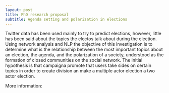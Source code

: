 ```yaml
---
layout: post
title: PhD research proposal
subtitle: Agenda setting and polarization in elections
---
```

Twitter data has been used mainly to try to predict elections, however, little has been said about the topics the electos talk about during the election. Using network analysis and NLP the objective of this investigation is to determine what is the relationship between the most important topics about an election, the agenda, and the polarization of a society, understood as the formation of closed communities on the social network. The initial hypothesis is that campaigna promote that users take sides on certain topics in order to create division an make a multiple actor election a two actor election.

More information:
